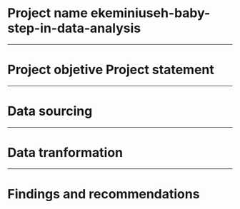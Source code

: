 # Project name ekeminiuseh-baby-step-in-data-analysis

-----------

# Project objetive Project statement


------------

# Data sourcing

------------

# Data tranformation

------------

# Findings and recommendations
